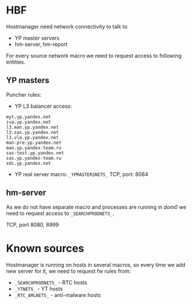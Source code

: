 # HBF
Hostmanager need network connectivity to talk to
  * YP master servers
  * hm-server, hm-report

For every source network macro we need to request access to following entities.

## YP masters
Puncher rules:
  * YP L3 balancer access:
```
myt.yp.yandex.net
iva.yp.yandex.net
l3.man.yp.yandex.net
l3.sas.yp.yandex.net
l3.vla.yp.yandex.net
man-pre.yp.yandex.net
man.yp.yandex-team.ru
sas-test.yp.yandex.net
sas.yp.yandex-team.ru
xdc.yp.yandex.net
```

  * YP real server macro: `_YPMASTERSNETS_`
TCP, port: 8084

## hm-server
As we do not have separate macro and processes are running in *dom0* we need to request access to `_SEARCHPRODNETS_`.

TCP, port 8080, 8999


# Known sources
Hostmanager is running on hosts in several macros, so every time we add new server for it, we need to request
fw rules from:
  * `_SEARCHPRODNETS_` - RTC hosts
  * `_YTNETS_` - YT hosts
  * `_RTC_AMLNETS_` - anti-malware hosts
